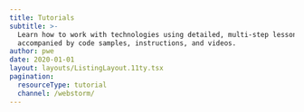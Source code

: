 ```yaml
---
title: Tutorials
subtitle: >-
  Learn how to work with technologies using detailed, multi-step lessons
  accompanied by code samples, instructions, and videos.
author: pwe
date: 2020-01-01
layout: layouts/ListingLayout.11ty.tsx
pagination:
  resourceType: tutorial
  channel: /webstorm/
---
```



